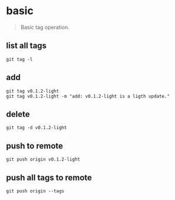 # basic
> Basic tag operation.

## list all tags

```shell
git tag -l
```

## add

```shell
git tag v0.1.2-light
git tag v0.1.2-light -m "add: v0.1.2-light is a ligth update."
```

## delete

```shell
git tag -d v0.1.2-light
```

## push to remote

```shell
git push origin v0.1.2-light
```

## push all tags to remote

```shell
git push origin --tags
```
